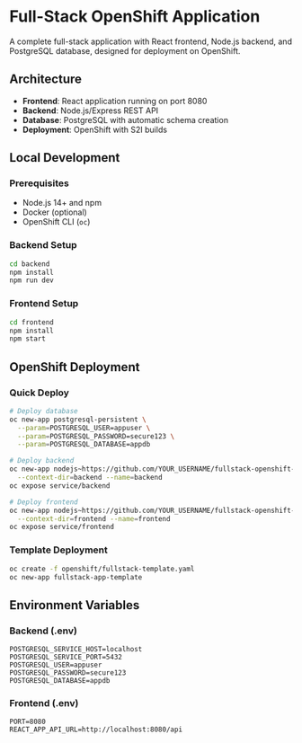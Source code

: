 # Full-Stack OpenShift Application

A complete full-stack application with React frontend, Node.js backend, and PostgreSQL database, designed for deployment on OpenShift.

## Architecture
- **Frontend**: React application running on port 8080
- **Backend**: Node.js/Express REST API 
- **Database**: PostgreSQL with automatic schema creation
- **Deployment**: OpenShift with S2I builds

## Local Development

### Prerequisites
- Node.js 14+ and npm
- Docker (optional)
- OpenShift CLI (`oc`)

### Backend Setup
```bash
cd backend
npm install
npm run dev
```

### Frontend Setup
```bash
cd frontend
npm install
npm start
```

## OpenShift Deployment

### Quick Deploy
```bash
# Deploy database
oc new-app postgresql-persistent \
  --param=POSTGRESQL_USER=appuser \
  --param=POSTGRESQL_PASSWORD=secure123 \
  --param=POSTGRESQL_DATABASE=appdb

# Deploy backend
oc new-app nodejs~https://github.com/YOUR_USERNAME/fullstack-openshift-app#main \
  --context-dir=backend --name=backend
oc expose service/backend

# Deploy frontend
oc new-app nodejs~https://github.com/YOUR_USERNAME/fullstack-openshift-app#main \
  --context-dir=frontend --name=frontend
oc expose service/frontend
```

### Template Deployment
```bash
oc create -f openshift/fullstack-template.yaml
oc new-app fullstack-app-template
```

## Environment Variables

### Backend (.env)
```
POSTGRESQL_SERVICE_HOST=localhost
POSTGRESQL_SERVICE_PORT=5432
POSTGRESQL_USER=appuser
POSTGRESQL_PASSWORD=secure123
POSTGRESQL_DATABASE=appdb
```

### Frontend (.env)
```
PORT=8080
REACT_APP_API_URL=http://localhost:8080/api
```
